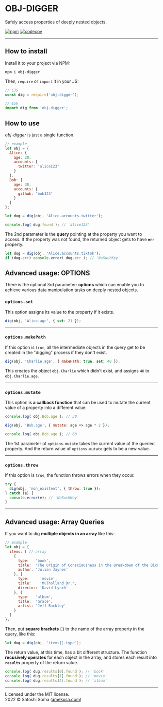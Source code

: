 # OBJ-DIGGER
Safely access properties of deeply nested objects.

[![npm](https://img.shields.io/badge/dynamic/json?label=npm%0Apackage&query=%24%5B%27dist-tags%27%5D%5B%27latest%27%5D&url=https%3A%2F%2Fregistry.npmjs.org%2Fcadept%2F)](https://www.npmjs.com/package/cadept) [![codecov](https://codecov.io/gh/amekusa/obj-digger/branch/master/graph/badge.svg?token=LYU3ZAOR84)](https://codecov.io/gh/amekusa/obj-digger)

---

## How to install
Install it to your project via NPM:

```sh
npm i obj-digger
```

Then, `require` or `import` it in your JS:

```js
// CJS
const dig = require('obj-digger');
```

```js
// ES6
import dig from 'obj-digger';
```


## How to use
*obj-digger* is just a single function.

```js
// example
let obj = {
  Alice: {
    age: 20,
    accounts: {
      twitter: 'alice123'
    }
  },
  Bob: {
    age: 30,
    accounts: {
      github: 'bob123'
    }
  }
};

let dug = dig(obj, 'Alice.accounts.twitter');

console.log( dug.found ); // 'alice123'
```

The 2nd parameter is the **query** pointing at the property you want to access.
If the property was not found, the returned object gets to have **`err`** property.

```js
let dug = dig(obj, 'Alice.accounts.tiktok');
if (dug.err) console.error( dug.err ); // 'NoSuchKey'
```

## Advanced usage: OPTIONS
There is the optional 3rd parameter: **options** which can enable you to achieve various data manipulation tasks on deeply nested objects.

### `options.set`
This option assigns its value to the property if it exists.

```js
dig(obj, 'Alice.age', { set: 21 });
```

---

### `options.makePath`
If this option is `true`, all the intermediate objects in the query get to be created in the "digging" process if they don't exist.

```js
dig(obj, 'Charlie.age', { makePath: true, set: 40 });
```

This creates the object `obj.Charlie` which didn't exist, and assigns `40` to `obj.Charlie.age`.

---

### `options.mutate`
This option is **a callback function** that can be used to mutate the current value of a property into a different value.

```js
console.log( obj.Bob.age ); // 30

dig(obj, 'Bob.age', { mutate: age => age * 2 });

console.log( obj.Bob.age ); // 60
```

The 1st parameter of `options.mutate` takes the current value of the queried property.
And the return value of `options.mutate` gets to be a new value.

---

### `options.throw`
If this option is `true`, the function throws errors when they occur.

```js
try {
  dig(obj, 'non_existent', { throw: true });
} catch (e) {
  console.error(e); // 'NoSuchKey'
}
```

---

## Advanced usage: Array Queries
If you want to dig **multiple objects in an array** like this:

```js
// example
let obj = {
  items: [ // array
    {
      type:   'book',
      title:  'The Origin of Consciousness in the Breakdown of the Bicameral Mind',
      author: 'Julian Jaynes'
    }, {
      type:     'movie',
      title:    'Mulholland Dr.',
      director: 'David Lynch'
    }, {
      type:   'album',
      title:  'Grace',
      artist: 'Jeff Buckley'
    }
  ]
};
```

Then, put **square brackets `[]`** to the name of the array property in the query, like this:

```js
let dug = dig(obj, 'items[].type');
```

The return value, at this time, has a bit different structure.
The function **recusively operates** for each object in the array, and stores each result into **`results`** property of the return value.

```js
console.log( dug.results[0].found ); // 'book'
console.log( dug.results[1].found ); // 'movie'
console.log( dug.results[2].found ); // 'album'
```

---
Licensed under the MIT license.  
2022 &copy; Satoshi Soma ([amekusa.com](https://amekusa.com))

